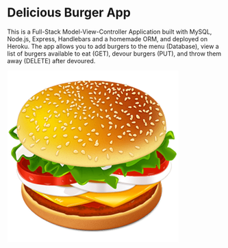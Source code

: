 # Delicious Burger App
This is a Full-Stack Model-View-Controller Application built with MySQL, Node.js, Express, Handlebars and a homemade ORM, and deployed on Heroku. The app allows you to add burgers to the menu (Database), view a list of burgers available to eat (GET), devour burgers (PUT), and throw them away (DELETE) after devoured.

![Results](/public/assets/images/burger2.png)